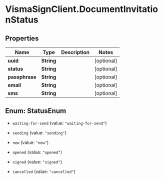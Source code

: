 # VismaSignClient.DocumentInvitationStatus

## Properties
Name | Type | Description | Notes
------------ | ------------- | ------------- | -------------
**uuid** | **String** |  | [optional] 
**status** | **String** |  | [optional] 
**passphrase** | **String** |  | [optional] 
**email** | **String** |  | [optional] 
**sms** | **String** |  | [optional] 


<a name="StatusEnum"></a>
## Enum: StatusEnum


* `waiting-for-send` (value: `"waiting-for-send"`)

* `sending` (value: `"sending"`)

* `new` (value: `"new"`)

* `opened` (value: `"opened"`)

* `signed` (value: `"signed"`)

* `cancelled` (value: `"cancelled"`)




